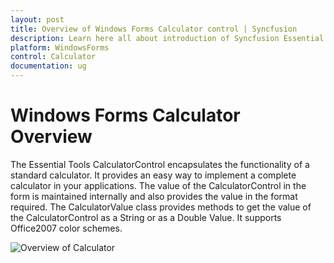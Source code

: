 ```yaml
---
layout: post
title: Overview of Windows Forms Calculator control | Syncfusion
description: Learn here all about introduction of Syncfusion Essential Studio Windows Forms Calculator control and more details.
platform: WindowsForms
control: Calculator
documentation: ug
---
```


# Windows Forms Calculator Overview

The Essential Tools CalculatorControl encapsulates the functionality of a standard calculator. It provides an easy way to implement a complete calculator in your applications. The value of the CalculatorControl in the form is maintained internally and also provides the value in the format required. The CalculatorValue class provides methods to get the value of the CalculatorControl as a String or as a Double Value. It supports Office2007 color schemes.

![Overview of Calculator](Overview_images/Overview_img110.png) 